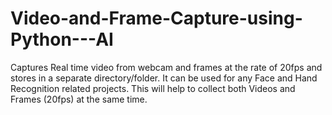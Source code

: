 # Video-and-Frame-Capture-using-Python---AI
Captures Real time video from webcam and frames at the rate of 20fps and stores in a separate directory/folder. It can be used for any Face and Hand Recognition related projects. This will help to collect both Videos and Frames (20fps) at the same time. 
